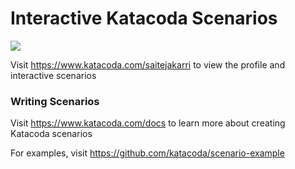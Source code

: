 # Interactive Katacoda Scenarios

[![](http://shields.katacoda.com/katacoda/saitejakarri/count.svg)](https://www.katacoda.com/saitejakarri "Get your profile on Katacoda.com")

Visit https://www.katacoda.com/saitejakarri to view the profile and interactive scenarios

### Writing Scenarios
Visit https://www.katacoda.com/docs to learn more about creating Katacoda scenarios

For examples, visit https://github.com/katacoda/scenario-example
